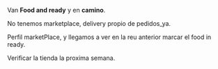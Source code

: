 Van **Food and ready** y en **camino**.

No tenemos marketplace, delivery propio de pedidos_ya. 

Perfil marketPlace, y llegamos a ver en la reu anterior marcar el food in ready. 

Verificar la tienda la proxima semana.